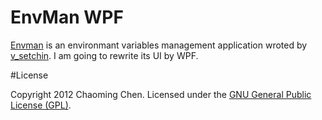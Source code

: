 # EnvMan WPF

[Envman](http://sourceforge.net/projects/env-man/) is an environmant variables management application wroted by [v_setchin](http://sourceforge.net/users/v_setchin). I am going to rewrite its UI by WPF.

#License

Copyright 2012 Chaoming Chen. Licensed under the [GNU General Public License (GPL)](http://sourceforge.net/directory/license:osi-approved-open-source/gnu-general-public-license-gpl/).
